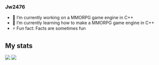 ### Jw2476

- 🔭 I’m currently working on a MMORPG game engine in C++
- 🌱 I’m currently learning how to make a MMORPG game engine in C++
- ⚡ Fun fact: Facts are sometimes fun

## My stats

<div style="display:inline;margin:auto">
    <img src="https://github-readme-stats.vercel.app/api?username=Jw2476&private=true&show_icons=true&theme=onedark"/>
</div>
<div style="display:inline;margin:auto">
    <img src="https://github-readme-stats.vercel.app/api/top-langs/?username=Jw2476&hide=python&langs_count=12a&layout=compact&theme=onedark"/>
 </div>
